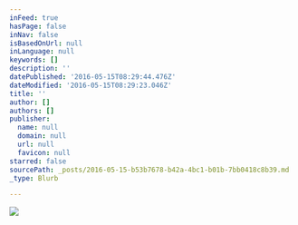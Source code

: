 ```yaml
---
inFeed: true
hasPage: false
inNav: false
isBasedOnUrl: null
inLanguage: null
keywords: []
description: ''
datePublished: '2016-05-15T08:29:44.476Z'
dateModified: '2016-05-15T08:29:23.046Z'
title: ''
author: []
authors: []
publisher:
  name: null
  domain: null
  url: null
  favicon: null
starred: false
sourcePath: _posts/2016-05-15-b53b7678-b42a-4bc1-b01b-7bb0418c8b39.md
_type: Blurb

---
```

![](https://the-grid-user-content.s3-us-west-2.amazonaws.com/22e85cd6-c0c4-4678-bc3b-371437306944.jpg)